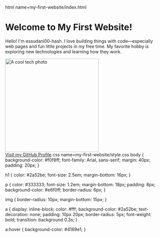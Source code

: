 html name=my-first-website/index.html
<!DOCTYPE html>
<html lang="en">
<head>
    <meta charset="UTF-8">
    <title>My First Website</title>
    <link rel="stylesheet" href="style.css">
</head>
<body>
    <h1>Welcome to My First Website!</h1>
    <p>Hello! I'm essudani00-hash. I love building things with code—especially web pages and fun little projects in my free time. My favorite hobby is exploring new technologies and learning how they work.</p>
    <img src="https://images.unsplash.com/photo-1465101046530-73398c7f28ca?auto=format&fit=crop&w=400&q=80" alt="A cool tech photo" width="300">
    <br>
    <a href="https://github.com/essudani00-hash" target="_blank">Visit my GitHub Profile</a>
</body>
</html>
css name=my-first-website/style.css
body {
    background-color: #f0f8ff;
    font-family: Arial, sans-serif;
    margin: 40px;
    padding: 20px;
}

h1 {
    color: #2a52be;
    font-size: 2.5em;
    margin-bottom: 16px;
}

p {
    color: #333333;
    font-size: 1.2em;
    margin-bottom: 18px;
    padding: 8px;
    background-color: #e6f0ff;
    border-radius: 6px;
}

img {
    border-radius: 10px;
    margin-bottom: 15px;
}

a {
    display: inline-block;
    color: #fff;
    background-color: #2a52be;
    text-decoration: none;
    padding: 10px 20px;
    border-radius: 5px;
    font-weight: bold;
    transition: background 0.3s;
}

a:hover {
    background-color: #4169e1;
}

